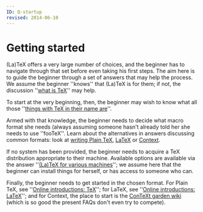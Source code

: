 ```yaml
---
ID: Q-startup
revised: 2014-06-10
---
```

# Getting started

(La)TeX offers a very large number of choices, and the beginner has
to navigate through that set before even taking his first steps.  The
aim here is to guide the beginner through a set of answers that may
help the process.  We assume the beginner ''knows'' that (La)TeX is
for them; if not, the discussion ''[what is TeX](FAQ-whatTeX.md)''
may help.

To start at the very beginning, then, the beginner may wish to know
what all those 
''[things with TeX in their name are](FAQ-texthings.md)''.

Armed with that knowledge, the beginner needs to decide what macro
format she needs (always assuming someone hasn't already told her she
needs to use ''fooTeX''.  Learn about the alternatives in answers
discussing common formats: look at 
[writing Plain TeX](FAQ-plaintex.md),
[LaTeX](FAQ-latex.md) or
[Context](FAQ-context.md).

If no system has been provided, the beginner needs to acquire a TeX
distribution appropriate to their machine.  Available options are
available via the answer 
''[(La)TeX for various machines](FAQ-TeXsystems.md)''; we assume
here that the beginner can install things for herself, or has access
to someone who can.

Finally, the beginner needs to get started in the chosen format.  For
Plain TeX, see ''[Online introductions: TeX](FAQ-man-tex.md)'';
for LaTeX, see 
''[Online introductions: LaTeX](FAQ-man-latex.md)''; and for
Context, the place to start is the 
[ConTeXt garden wiki](http://wiki.contextgarden.net/Main_Page)
(which is so good the present FAQs don't even try to compete).

